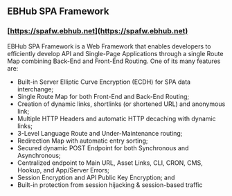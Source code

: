 ## EBHub SPA Framework
### [https://spafw.ebhub.net](https://spafw.ebhub.net)

EBHub SPA Framework is a Web Framework that enables developers to efficiently develop API and Single-Page Applications through a single Route Map combining Back-End and Front-End Routing. One of its many features are:

- Built-in Server Elliptic Curve Encryption (ECDH) for SPA data interchange;
- Single Route Map for both Front-End and Back-End Routing;
- Creation of dynamic links, shortlinks (or shortened URL) and anonymous link;
- Multiple HTTP Headers and automatic HTTP decaching with dynamic links;
- 3-Level Language Route and Under-Maintenance routing;
- Redirection Map with automatic entry sorting;
- Secured dynamic POST Endpoint for both Synchronous and Asynchronous;
- Centralized endpoint to Main URL, Asset Links, CLI, CRON, CMS, Hookup, and App/Server Errors;
- Session Encryption and API Public Key Encryption; and
- Built-in protection from session hijacking & session-based traffic
